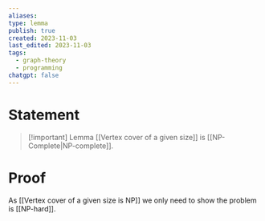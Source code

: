 ```yaml
---
aliases: 
type: lemma
publish: true
created: 2023-11-03
last_edited: 2023-11-03
tags:
  - graph-theory
  - programming
chatgpt: false
---
```

# Statement

> [!important] Lemma
> [[Vertex cover of a given size]] is [[NP-Complete|NP-complete]].

# Proof

As [[Vertex cover of a given size is NP]] we only need to show the problem is [[NP-hard]].


